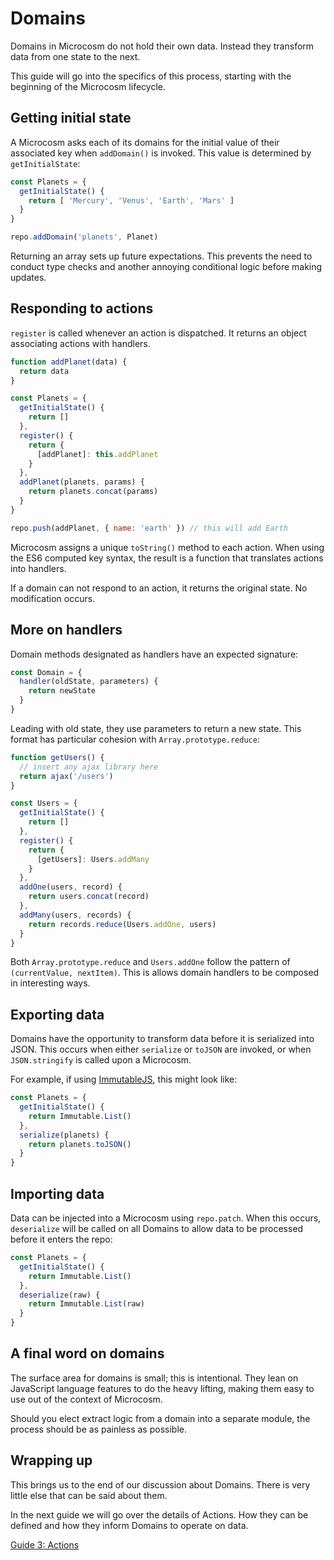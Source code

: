 # Domains

Domains in Microcosm do not hold their own data. Instead they transform data from one state to the next.

This guide will go into the specifics of this process, starting with the beginning of the Microcosm lifecycle.


## Getting initial state

A Microcosm asks each of its domains for the initial value of their
associated key when `addDomain()` is invoked. This value is determined by
`getInitialState`:

```javascript
const Planets = {
  getInitialState() {
    return [ 'Mercury', 'Venus', 'Earth', 'Mars' ]
  }
}

repo.addDomain('planets', Planet)
```

Returning an array sets up future expectations. This prevents the need to conduct type checks and another annoying conditional logic before making updates.

## Responding to actions

`register` is called whenever an action is dispatched. It returns an object associating actions with handlers.

```javascript
function addPlanet(data) {
  return data
}

const Planets = {
  getInitialState() {
    return []
  },
  register() {
    return {
      [addPlanet]: this.addPlanet
    }
  },
  addPlanet(planets, params) {
    return planets.concat(params)
  }
}

repo.push(addPlanet, { name: 'earth' }) // this will add Earth
```

Microcosm assigns a unique `toString()` method to each action. When using the ES6 computed key syntax, the result is a function that translates actions into handlers.

If a domain can not respond to an action, it returns the original state. No modification occurs.

## More on handlers

Domain methods designated as handlers have an expected signature:

```javascript
const Domain = {
  handler(oldState, parameters) {
    return newState
  }
}
```

Leading with old state, they use parameters to return a new state. This format has particular cohesion with `Array.prototype.reduce`:

```javascript
function getUsers() {
  // insert any ajax library here
  return ajax('/users')
}

const Users = {
  getInitialState() {
    return []
  },
  register() {
    return {
      [getUsers]: Users.addMany
    }
  },
  addOne(users, record) {
    return users.concat(record)
  },
  addMany(users, records) {
    return records.reduce(Users.addOne, users)
  }
}
```

Both `Array.prototype.reduce` and `Users.addOne` follow the pattern of `(currentValue, nextItem)`. This is allows domain handlers to be composed in interesting ways.

## Exporting data

Domains have the opportunity to transform data before it is serialized into JSON. This occurs when either `serialize` or `toJSON` are invoked, or when `JSON.stringify` is called upon a Microcosm.

For example, if using
[ImmutableJS](https://github.com/facebook/immutable-js), this might
look like:

```javascript
const Planets = {
  getInitialState() {
    return Immutable.List()
  },
  serialize(planets) {
    return planets.toJSON()
  }
}
```

## Importing data

Data can be injected into a Microcosm using `repo.patch`. When this occurs, `deserialize` will be called on all Domains to allow data to be processed before it enters the repo:

```javascript
const Planets = {
  getInitialState() {
    return Immutable.List()
  },
  deserialize(raw) {
    return Immutable.List(raw)
  }
}
```

## A final word on domains

The surface area for domains is small; this is intentional. They lean on JavaScript language features to do the heavy lifting, making them easy to use out of the context of Microcosm.

Should you elect extract logic from a domain into a separate module, the process should be as painless as possible.

## Wrapping up

This brings us to the end of our discussion about Domains. There is very little else that can be said about them.

In the next guide we will go over the details of Actions. How they can be defined and how they inform Domains to operate on data.

[Guide 3: Actions](./03-actions.md)
